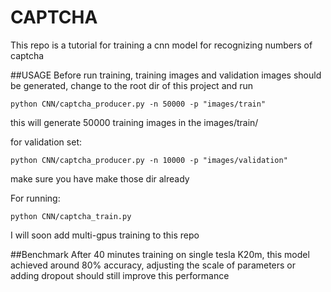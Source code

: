 # CAPTCHA
This repo is a tutorial for training a cnn model for recognizing
numbers of captcha

##USAGE
Before run training, training images and validation images should be 
 generated, change to the root dir of this project and run
 ```
python CNN/captcha_producer.py -n 50000 -p "images/train"
 ```
this will generate 50000 training images in the images/train/

for validation set:
 ```
python CNN/captcha_producer.py -n 10000 -p "images/validation"
 ```
make sure you have make those dir already

For running:
 ```
python CNN/captcha_train.py
 ```

I will soon add multi-gpus training to this repo

##Benchmark
After 40 minutes training on single tesla K20m, this model achieved 
around 80% accuracy, adjusting the scale of parameters or adding dropout
should still improve this performance
